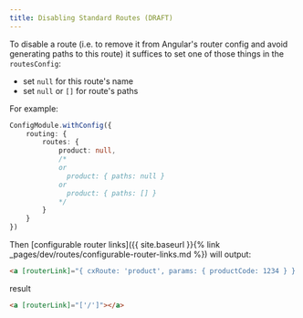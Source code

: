 ```yaml
---
title: Disabling Standard Routes (DRAFT)
---
```


To disable a route (i.e. to remove it from Angular's router config and avoid generating paths to this route) it suffices to set one of those things in the `routesConfig`:

- set `null` for this route's name
- set `null` or `[]` for route's paths

For example:

```typescript
ConfigModule.withConfig({
    routing: {
        routes: {
            product: null,
            /*
            or
              product: { paths: null }
            or
              product: { paths: [] }
            */
        }
    }
})
```

Then [configurable router links]({{ site.baseurl }}{% link _pages/dev/routes/configurable-router-links.md %}) will output:

```html
<a [routerLink]="{ cxRoute: 'product', params: { productCode: 1234 } } | cxUrl"></a>
```

result

```html
<a [routerLink]="['/']"></a>
```
